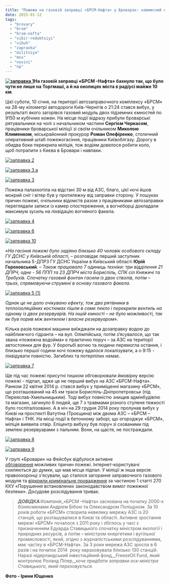 ```yaml
---
title: "Пожежа на газовій заправці «БРСМ-Нафта» у Броварах: навмисний підпал чи недбалість?"
date: 2015-01-12
tags: 
  - "brovary"
  - "brsm"
  - "brsm-nafta"
  - "vibir-redaktsiyi"
  - "vibuh"
  - "zapravka"
  - "militsiya"
  - "mns"
  - "novini"
  - "np"
---
```


**[![заправка 1](https://mpz.brovary.org/wp-content/uploads/2015/01/zapravka-1.jpg)](https://mpz.brovary.org/wp-content/uploads/2015/01/zapravka-1.jpg)На газовій заправці «БРСМ –Нафта» бахнуло так, що було чути не лише на Торгмаші, а й на околицях міста в радіусі майже 10 км**.

Цієї суботи, 10 січня, на території автозаправочного комплексу «БРСМ» на 28-му кілометрі автодороги Київ-Чернігів о 21:24 стався вибух, у результаті якого загорівся газовий модуль двох підземних ємностей по 9150 м кубічних кожен. На місце події відразу прибули броварські рятувальники на чолі з начальником частини **Сергієм Черкасом**, працівники броварської міліції зі своїм очільником **Миколою Клименком**, міськрайонний прокурор **Роман Олефіренко**, столичний оперативний штаб пожежогасіння, працівники Київоблгазу. Дорогу в обидва боки перекрила міліція, тож водіям довелося робити коло, щоб потрапити з Києва в Бровари і навпаки.

[![заправка 2](https://mpz.brovary.org/wp-content/uploads/2015/01/zapravka-2.jpg)](https://mpz.brovary.org/wp-content/uploads/2015/01/zapravka-2.jpg)

[![заправка 3,а](https://mpz.brovary.org/wp-content/uploads/2015/01/zapravka-3a.jpg)](https://mpz.brovary.org/wp-content/uploads/2015/01/zapravka-3a.jpg)

[![заправка 3](https://mpz.brovary.org/wp-content/uploads/2015/01/zapravka-3.jpg)](https://mpz.brovary.org/wp-content/uploads/2015/01/zapravka-3.jpg)

Пожежа палахкотіла на відстані 30 м від АЗС, благо, цієї ночі йшов мокрий сніг і вітер був у протилежну від заправки сторону. У пошуках причин пожежі, очільники відомств разом з працівниками автозаправки переглядали записи із камер спостереження, а вогнеборці докладали максимум зусиль на ліквідацію вогняного факела.

[![заправка 4](https://mpz.brovary.org/wp-content/uploads/2015/01/zapravka-4.jpg)](https://mpz.brovary.org/wp-content/uploads/2015/01/zapravka-4.jpg)

[![заправка 6](https://mpz.brovary.org/wp-content/uploads/2015/01/zapravka-6.jpg)](https://mpz.brovary.org/wp-content/uploads/2015/01/zapravka-6.jpg)

[![заправка 10](https://mpz.brovary.org/wp-content/uploads/2015/01/zapravka-10.jpg)](https://mpz.brovary.org/wp-content/uploads/2015/01/zapravka-10.jpg)

«_На гасіння пожежі було задіяно близько 40 чоловік особового складу ГУ ДСНС у Київській області,_ – розповідає перший заступник начальника 5-ДПРЗ ГУ ДСНС України в Київський області **Юрій Гороховський**. – _Також працювало 7 одиниць техніки: три відділення 21 ДПРЧ, одне - 56 ППП та 23 ДПРЧ міста Бориспіль, СПК сіл Княжичі та Требухів. Спочатку газовий фонтан гасили із двох стволів, потім – трьох, спрямовуючи струмені в основу газового факела_.

[![заправка 5 (1)](https://mpz.brovary.org/wp-content/uploads/2015/01/zapravka-5-1.jpg)](https://mpz.brovary.org/wp-content/uploads/2015/01/zapravka-5-1.jpg)

_Однак це не дало очікувано ефекту, тож два рятівники в теплоізоляційних костюмах пішли в саме пекло і перекрили вентиль на одному із двох резервуарів. На іншій ємності – не було можливості, так як був порив між вентилем і власне резервуаром_».

Кілька разів пожежні машини виїжджали на дозаправку водою до найближчого гідранта – на вул. Олімпійська, потім з’ясувалося, що так звана «пожежна водойма» є практично поруч – за АЗС на території автостоянки для фур. У боротьбі вогню та людини перемогла остання, і близько першої години ночі пожежу вдалося локалізувати, а о 9:15 - ліквідувати повністю. Загиблих та потерпілих немає.

[![заправка 7](https://mpz.brovary.org/wp-content/uploads/2015/01/zapravka-7.jpg)](https://mpz.brovary.org/wp-content/uploads/2015/01/zapravka-7.jpg)

Ще під час пожежі присутні тишком обговорювали ймовірну версію пожежі - підпал, адже це не перший вибух на АЗС «БРСМ-Нафта». Ранком 22 квітня 2014 р. стався вибух у приміщенні магазину «БРСМ», що розташований на 45 км траси Бориспіль-Дніпропетровськ (під Переяслав-Хмельницьким). Тоді вибух повністю знищив адмінбудівлю та магазин, загинуло 6 людей, ще 7 з травмами різного ступеня тяжкості було госпіталізовано. А в ніч на 29 грудня 2014 року пролунав вибух у Києві на проспекті Ватутіна (Троєщина) між двома АЗС – «БРСМ –Нафта» і ТНК. На місці події в бетонному заборі, що огороджує «БРСМ», міліція виявила отвір. Епіцентр вибуху був поруч зі схованими під землею резервуарами з пальним. Вони, на щастя, не постраждали.

[![заправка 8](https://mpz.brovary.org/wp-content/uploads/2015/01/zapravka-8.jpg)](https://mpz.brovary.org/wp-content/uploads/2015/01/zapravka-8.jpg)

[![заправка 9](https://mpz.brovary.org/wp-content/uploads/2015/01/zapravka-9.jpg)](https://mpz.brovary.org/wp-content/uploads/2015/01/zapravka-9.jpg)

У групі «Бровари» на Фейсбук відбулося активне [обговорення](https://www.facebook.com/groups/brovary/permalink/968242066539093/) можливих причин пожежі. Інтернет-користувачі схиляються до думки, що мав місце підпал. У міліції ж інша версія: правоохоронці з'ясували, що сталося загорання заправочного газового модуля та [відкрили кримінальне провадження](http://mvs.gov.ua/mvs/control/kyivska/uk/publish/article/140301) за частиною 1 статті 270 ККУ «Порушення встановлених законодавством вимог пожежної безпеки». Досудове розслідування триває.

> **_ДОВІДКА:_**_Компанія__«БРСМ –Нафта» заснована на початку 2000-х бізнесменами Андрієм Бібою та Олександром Поліщуком. За 10 років роботи «БРСМ» створила невелику мережу АЗС із 20 станцій, що розташувалися в Києві та області. Активне зростання мережі «БРСМ» почалося з 2011 року і збіглось у часі з призначенням Едуарда Ставицького спочатку міністром екології і природних ресурсів, а потім – міністром енергетики і вугільної промисловості, який, згідно з журналістськими розслідуваннями, має частку в «БРСМ-Нафта». За 3 роки мережа АЗС зросла в 6 разів і на початок 2014  року нараховувала близько 130 станцій. Наразі нідерландський інвестиційний фонд__FreezeOil Fund, який контролює Роланд Піпер,__хоче придбати заправки еск-міністра Ставицького, який переховується._ 

**Фото - Ірини Ющенко**
